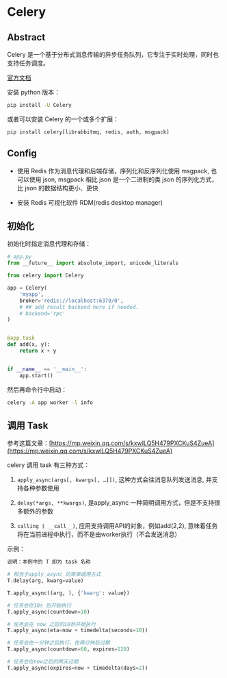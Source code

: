 # Celery

## Abstract

Celery 是一个基于分布式消息传输的异步任务队列，它专注于实时处理，同时也支持任务调度。

[官方文档](http://docs.celeryproject.org/en/latest/index.html)

安装 python 版本：

```bash
pip install -U Celery
```

或者可以安装 Celery 的一个或多个扩展：

```bash
pip install celery[librabbitmq, redis, auth, msgpack]
```

## Config

- 使用 Redis 作为消息代理和后端存储，序列化和反序列化使用 msgpack, 也可以使用 json, msgpack 相比 json 是一个二进制的类 json 的序列化方式，比 json 的数据结构更小、更快

- 安装 Redis 可视化软件 RDM(redis desktop manager)

## 初始化

初始化时指定消息代理和存储：

```py
# app.py
from __future__ import absolute_import, unicode_literals

from celery import Celery

app = Celery(
    'myapp',
    broker='redis://localhost:6379/0',
    # ## add result backend here if needed.
    # backend='rpc'
)


@app.task
def add(x, y):
    return x + y


if __name__ == '__main__':
    app.start()
```

然后再命令行中启动：

```sh
celery -A app worker -l info
```

## 调用 Task

参考这篇文章：[https://mp.weixin.qq.com/s/kxwlLQ5H479PXCKuS4ZueA](https://mp.weixin.qq.com/s/kxwlLQ5H479PXCKuS4ZueA)

celery 调用 task 有三种方式：

1. `apply_async(args[, kwargs[, …]])`, 这种方式会往消息队列发送消息, 并支持各种参数使用

2. `delay(*args, **kwargs)`, 是apply_async 一种简明调用方式，但是不支持很多额外的参数

3. `calling ( __call__)`, 应用支持调用API的对象，例如add(2,2), 意味着任务将在当前进程中执行，而不是由worker执行（不会发送消息）

示例：

```py
说明：本例中的 T 即为 task 名称

# 相当于apply_async 的简单调用方式
T.delay(arg, kwarg=value)

T.apply_async((arg, ), {'kwarg': value})

# 任务会在10s 后开始执行
T.apply_async(countdown=10)

# 任务会在 now 之后的10秒开始执行
T.apply_async(eta=now + timedelta(seconds=10))

# 任务会在一分钟之后执行，在两分钟后过期
T.apply_async(countdown=60, expires=120)

# 任务会在now之后的两天过期
T.apply_async(expires=now + timedelta(days=2))
```
